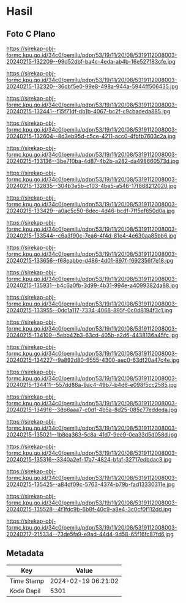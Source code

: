 # Hasil

## Foto C Plano

https://sirekap-obj-formc.kpu.go.id/34c0/pemilu/pdpr/53/19/11/20/08/5319112008003-20240215-132209--99d52dbf-ba4c-4eda-ab4b-16e527183cfe.jpg

https://sirekap-obj-formc.kpu.go.id/34c0/pemilu/pdpr/53/19/11/20/08/5319112008003-20240215-132320--36dbf5e0-99e8-498a-944a-5944ff506435.jpg

https://sirekap-obj-formc.kpu.go.id/34c0/pemilu/pdpr/53/19/11/20/08/5319112008003-20240215-132441--f15f71df-db1b-4067-bc2f-c9cbadeda885.jpg

https://sirekap-obj-formc.kpu.go.id/34c0/pemilu/pdpr/53/19/11/20/08/5319112008003-20240215-132604--8d3eb95d-c5ce-4211-acc0-4fbfb7603c2a.jpg

https://sirekap-obj-formc.kpu.go.id/34c0/pemilu/pdpr/53/19/11/20/08/5319112008003-20240215-133136--3be710ba-4d87-4b2b-a282-da498660573d.jpg

https://sirekap-obj-formc.kpu.go.id/34c0/pemilu/pdpr/53/19/11/20/08/5319112008003-20240215-132835--304b3e5b-c103-4be5-a546-17f868212020.jpg

https://sirekap-obj-formc.kpu.go.id/34c0/pemilu/pdpr/53/19/11/20/08/5319112008003-20240215-133429--a0ac5c50-6dec-4d46-bcdf-7ff5ef650d0a.jpg

https://sirekap-obj-formc.kpu.go.id/34c0/pemilu/pdpr/53/19/11/20/08/5319112008003-20240215-133544--c6a3f90c-7ea6-4f4d-81e4-4e630aa85bb6.jpg

https://sirekap-obj-formc.kpu.go.id/34c0/pemilu/pdpr/53/19/11/20/08/5319112008003-20240215-133656--f68eabbe-d486-4d01-897f-f692356f7e18.jpg

https://sirekap-obj-formc.kpu.go.id/34c0/pemilu/pdpr/53/19/11/20/08/5319112008003-20240215-135931--b4c6a0fb-3d99-4b31-994e-a4099382da88.jpg

https://sirekap-obj-formc.kpu.go.id/34c0/pemilu/pdpr/53/19/11/20/08/5319112008003-20240215-133955--0dc1a117-7334-4068-895f-0c0d8194f3c1.jpg

https://sirekap-obj-formc.kpu.go.id/34c0/pemilu/pdpr/53/19/11/20/08/5319112008003-20240215-134109--5ebb42b3-63cd-405b-a2d6-4438136a45fc.jpg

https://sirekap-obj-formc.kpu.go.id/34c0/pemilu/pdpr/53/19/11/20/08/5319112008003-20240215-134227--9a892d80-9555-4300-aec0-63df20a47c4e.jpg

https://sirekap-obj-formc.kpu.go.id/34c0/pemilu/pdpr/53/19/11/20/08/5319112008003-20240215-134411--557dd86a-9ac4-49b7-b4d6-e098f5cc2585.jpg

https://sirekap-obj-formc.kpu.go.id/34c0/pemilu/pdpr/53/19/11/20/08/5319112008003-20240215-134916--3db6aaa7-c0d1-4b5a-8d25-085c77eddeda.jpg

https://sirekap-obj-formc.kpu.go.id/34c0/pemilu/pdpr/53/19/11/20/08/5319112008003-20240215-135021--1b8ea363-5c8a-41d7-9ee9-0ea33d5d058d.jpg

https://sirekap-obj-formc.kpu.go.id/34c0/pemilu/pdpr/53/19/11/20/08/5319112008003-20240215-135316--3340a2ef-17a7-4824-bfaf-32717edbdac3.jpg

https://sirekap-obj-formc.kpu.go.id/34c0/pemilu/pdpr/53/19/11/20/08/5319112008003-20240215-135425--a84df09c-5763-4374-b79b-fad13330311e.jpg

https://sirekap-obj-formc.kpu.go.id/34c0/pemilu/pdpr/53/19/11/20/08/5319112008003-20240215-135528--4f1fdc9b-6b8f-40c9-a8e4-3c0cf0f112dd.jpg

https://sirekap-obj-formc.kpu.go.id/34c0/pemilu/pdpr/53/19/11/20/08/5319112008003-20240217-215334--73de5fa9-e9ad-44d4-9d58-65f16fc87fd6.jpg


## Metadata

| Key        | Value               |
| ---------- | ------------------- |
| Time Stamp | 2024-02-19 06:21:02 |
| Kode Dapil | 5301                |



